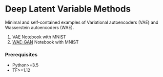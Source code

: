 # Deep Latent Variable Methods

Minimal and self-contained examples of Variational autoencoders (VAE) and Wasserstein autoencoders (WAE). 
1. [VAE](https://github.com/sjchoi86/dlvm/blob/master/code/demo_01_vae_mnist.ipynb) Notebook with MNIST
2. [WAE-GAN](https://github.com/sjchoi86/dlvm/blob/master/code/demo_02_wae_mnist.ipynb) Notebook with MNIST

### Prerequisites
- Python>=3.5
- TF>=1.12


